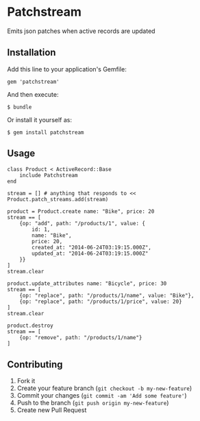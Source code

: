 # Patchstream

Emits json patches when active records are updated


## Installation

Add this line to your application's Gemfile:

    gem 'patchstream'

And then execute:

    $ bundle

Or install it yourself as:

    $ gem install patchstream

## Usage

    class Product < ActiveRecord::Base
        include Patchstream
    end

    stream = [] # anything that responds to <<
    Product.patch_streams.add(stream)

    product = Product.create name: "Bike", price: 20
    stream == [
    	{op: "add", path: "/products/1", value: { 
    		id: 1, 
    		name: "Bike", 
    		price: 20, 
    		created_at: "2014-06-24T03:19:15.000Z",
    		updated_at: "2014-06-24T03:19:15.000Z"
    	}}
    ]
    stream.clear

    product.update_attributes name: "Bicycle", price: 30
    stream == [
    	{op: "replace", path: "/products/1/name", value: "Bike"},
    	{op: "replace", path: "/products/1/price", value: 20}
    ]
    stream.clear

    product.destroy
	stream == [
		{op: "remove", path: "/products/1/name"}
	]

## Contributing

1. Fork it
2. Create your feature branch (`git checkout -b my-new-feature`)
3. Commit your changes (`git commit -am 'Add some feature'`)
4. Push to the branch (`git push origin my-new-feature`)
5. Create new Pull Request
